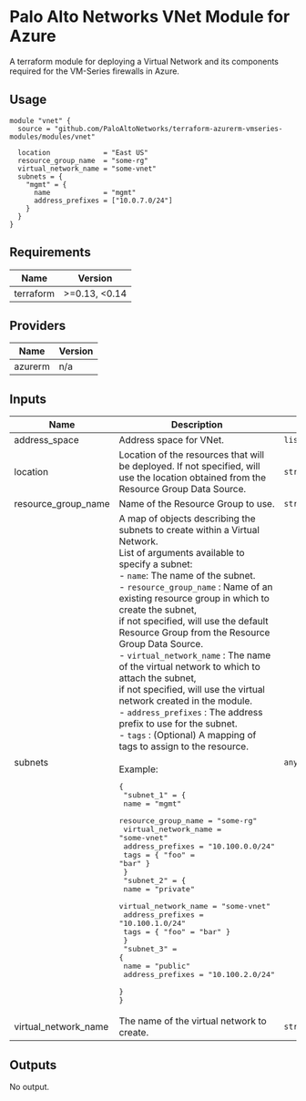Palo Alto Networks VNet Module for Azure
===========

A terraform module for deploying a Virtual Network and its components required for the VM-Series firewalls in Azure.

Usage
-----

```hcl
module "vnet" {
  source = "github.com/PaloAltoNetworks/terraform-azurerm-vmseries-modules/modules/vnet"

  location             = "East US"
  resource_group_name  = "some-rg"
  virtual_network_name = "some-vnet"
  subnets = {
    "mgmt" = {
      name             = "mgmt"
      address_prefixes = ["10.0.7.0/24"]
    }
  }
}
```

<!-- BEGINNING OF PRE-COMMIT-TERRAFORM DOCS HOOK -->
## Requirements

| Name | Version |
|------|---------|
| terraform | >=0.13, <0.14 |

## Providers

| Name | Version |
|------|---------|
| azurerm | n/a |

## Inputs

| Name | Description | Type | Default | Required |
|------|-------------|------|---------|:--------:|
| address\_space | Address space for VNet. | `list(string)` | n/a | yes |
| location | Location of the resources that will be deployed. If not specified, will use the location obtained from the Resource Group Data Source. | `string` | `""` | no |
| resource\_group\_name | Name of the Resource Group to use. | `string` | n/a | yes |
| subnets | A map of objects describing the subnets to create within a Virtual Network.<br>List of arguments available to specify a subnet:<br>- `name`: The name of the subnet.<br>- `resource_group_name` : Name of an existing resource group in which to create the subnet,<br>if not specified, will use the default Resource Group from the Resource Group Data Source.<br>- `virtual_network_name` : The name of the virtual network to which to attach the subnet,<br>if not specified, will use the virtual network created in the module.<br>- `address_prefixes` : The address prefix to use for the subnet.<br>- `tags` : (Optional) A mapping of tags to assign to the resource.<br><br>Example:<pre>{<br>  "subnet_1" = {<br>    name                 = "mgmt"<br>    resource_group_name  = "some-rg"<br>    virtual_network_name = "some-vnet"<br>    address_prefixes     = "10.100.0.0/24"<br>    tags                 = { "foo" = "bar" }<br>  }<br>  "subnet_2" = {<br>    name                 = "private"<br>    virtual_network_name = "some-vnet"<br>    address_prefixes     = "10.100.1.0/24"<br>    tags                 = { "foo" = "bar" }<br>  }<br>  "subnet_3" = {<br>    name                 = "public"<br>    address_prefixes     = "10.100.2.0/24"<br>  }<br>}</pre> | `any` | n/a | yes |
| virtual\_network\_name | The name of the virtual network to create. | `string` | n/a | yes |

## Outputs

No output.

<!-- END OF PRE-COMMIT-TERRAFORM DOCS HOOK -->
